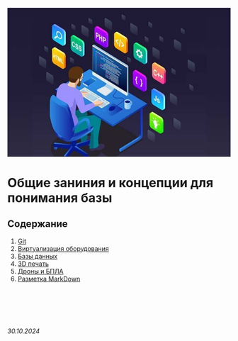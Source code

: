 ![genral](../assets/general.jpg)

# **Общие заниния и концепции для понимания базы**

## Содержание


1. [Git](git.md)
2. [Виртуализация оборудования](./virtualization.md)
3. [Базы данных](./database.md)
4. [3D печать](./3DPrint.md)
5. [Дроны и БПЛА](./Drone.md)
6. [Разметка MarkDown](./Markdown.md)


<br><br>
<br><br>


###### 30.10.2024